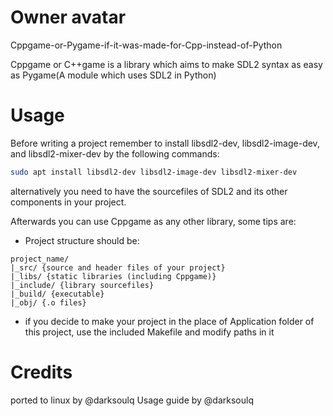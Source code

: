 # Owner avatar
Cppgame-or-Pygame-if-it-was-made-for-Cpp-instead-of-Python

Cppgame or C++game is a library which aims to make SDL2 syntax as easy as Pygame(A module which uses SDL2 in Python)

# Usage
Before writing a project remember to install libsdl2-dev, libsdl2-image-dev, and libsdl2-mixer-dev by the following commands:
```bash
sudo apt install libsdl2-dev libsdl2-image-dev libsdl2-mixer-dev
```
alternatively you need to have the sourcefiles of SDL2 and its other components in your project.

Afterwards you can use Cppgame as any other library, some tips are:
- Project structure should be:
```
project_name/
|_src/ {source and header files of your project}
|_libs/ {static libraries (including Cppgame)}
|_include/ {library sourcefiles}
|_build/ {executable}
|_obj/ {.o files}
```
- if you decide to make your project in the place of Application folder of this project, use the included Makefile and modify paths in it

# Credits
ported to linux by @darksoulq
Usage guide by @darksoulq